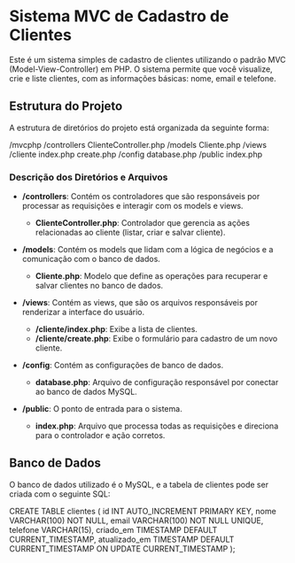# Sistema MVC de Cadastro de Clientes

Este é um sistema simples de cadastro de clientes utilizando o padrão MVC (Model-View-Controller) em PHP. O sistema permite que você visualize, crie e liste clientes, com as informações básicas: nome, email e telefone.

## Estrutura do Projeto

A estrutura de diretórios do projeto está organizada da seguinte forma:

/mvcphp /controllers ClienteController.php /models Cliente.php /views /cliente index.php create.php /config database.php /public index.php


### Descrição dos Diretórios e Arquivos

- **/controllers**: Contém os controladores que são responsáveis por processar as requisições e interagir com os models e views.
  - **ClienteController.php**: Controlador que gerencia as ações relacionadas ao cliente (listar, criar e salvar cliente).

- **/models**: Contém os models que lidam com a lógica de negócios e a comunicação com o banco de dados.
  - **Cliente.php**: Modelo que define as operações para recuperar e salvar clientes no banco de dados.

- **/views**: Contém as views, que são os arquivos responsáveis por renderizar a interface do usuário.
  - **/cliente/index.php**: Exibe a lista de clientes.
  - **/cliente/create.php**: Exibe o formulário para cadastro de um novo cliente.

- **/config**: Contém as configurações de banco de dados.
  - **database.php**: Arquivo de configuração responsável por conectar ao banco de dados MySQL.

- **/public**: O ponto de entrada para o sistema.
  - **index.php**: Arquivo que processa todas as requisições e direciona para o controlador e ação corretos.

## Banco de Dados

O banco de dados utilizado é o MySQL, e a tabela de clientes pode ser criada com o seguinte SQL:

CREATE TABLE clientes (
    id INT AUTO_INCREMENT PRIMARY KEY,
    nome VARCHAR(100) NOT NULL,
    email VARCHAR(100) NOT NULL UNIQUE,
    telefone VARCHAR(15),
    criado_em TIMESTAMP DEFAULT CURRENT_TIMESTAMP,
    atualizado_em TIMESTAMP DEFAULT CURRENT_TIMESTAMP ON UPDATE CURRENT_TIMESTAMP
);
